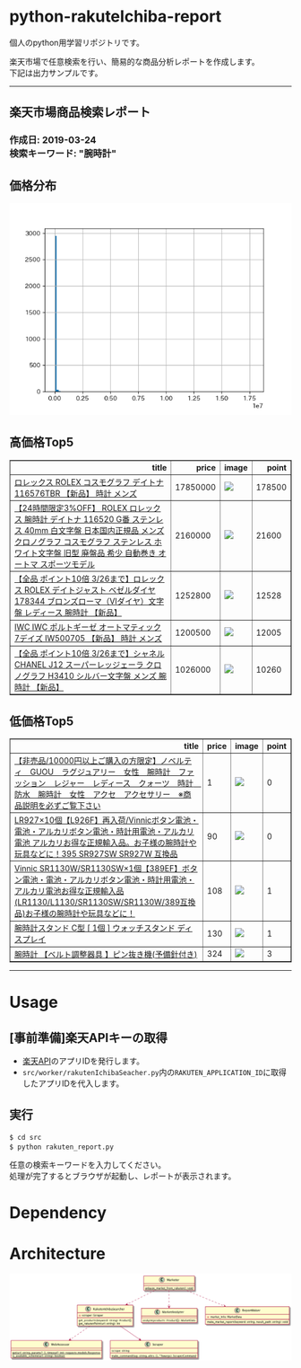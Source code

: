 # python-rakuteIchiba-report

個人のpython用学習リポジトリです。

楽天市場で任意検索を行い、簡易的な商品分析レポートを作成します。<br>
下記は出力サンプルです。

----
<h2>楽天市場商品検索レポート</h2>
<h3>作成日: 2019-03-24 <br/>検索キーワード: "腕時計"</h3>
<h2>価格分布</h2>
<p><img alt="img" src="src/result/price_hist.png"/></p>
<h2>高価格Top5</h2>
<p><table border="1" class="dataframe"> <thead> <tr style="text-align: right;"> <th>title</th> <th>price</th> <th>image</th> <th>point</th> </tr> </thead> <tbody> <tr> <td><a href="https://item.rakuten.co.jp/jackroad/rx735/">ロレックス ROLEX コスモグラフ デイトナ 116576TBR 【新品】 時計 メンズ</a></td> <td>17850000</td> <td><img src="https://thumbnail.image.rakuten.co.jp/@0_mall/jackroad/cabinet/new_150/rx735_1.jpg?_ex=128x128"/></td> <td>178500</td> </tr> <tr> <td><a href="https://item.rakuten.co.jp/brandacross/h-e392/">【24時間限定3%OFF】 ROLEX ロレックス 腕時計 デイトナ 116520 G番 ステンレス 40mm 白文字盤 日本国内正規品 メンズ クロノグラフ コスモグラフ ステンレス ホワイト文字盤 旧型 廃盤品 希少 自動巻き オートマ スポーツモデル</a></td> <td>2160000</td> <td><img src="https://thumbnail.image.rakuten.co.jp/@0_mall/brandacross/cabinet/across33/0032-850-1.jpg?_ex=128x128"/></td> <td>21600</td> </tr> <tr> <td><a href="https://item.rakuten.co.jp/yukizaki/w163079/">【全品 ポイント10倍 3/26まで】ロレックス ROLEX デイトジャスト ベゼルダイヤ 178344 ブロンズローマ（VIダイヤ）文字盤 レディース 腕時計 【新品】</a></td> <td>1252800</td> <td><img src="https://thumbnail.image.rakuten.co.jp/@0_mall/yukizaki/cabinet/rolex/4/w163079-1.jpg?_ex=128x128"/></td> <td>12528</td> </tr> <tr> <td><a href="https://item.rakuten.co.jp/jackroad/iwc275/">IWC IWC ポルトギーゼ オートマティック 7デイズ IW500705 【新品】 時計 メンズ</a></td> <td>1200500</td> <td><img src="https://thumbnail.image.rakuten.co.jp/@0_mall/jackroad/cabinet/new_3/iwc275_1.jpg?_ex=128x128"/></td> <td>12005</td> </tr> <tr> <td><a href="https://item.rakuten.co.jp/yukizaki/w157943/">【全品 ポイント10倍 3/26まで】シャネル CHANEL J12 スーパーレッジェーラ クロノグラフ H3410 シルバー文字盤 メンズ 腕時計 【新品】</a></td> <td>1026000</td> <td><img src="https://thumbnail.image.rakuten.co.jp/@0_mall/yukizaki/cabinet/chanel/w157943-1.jpg?_ex=128x128"/></td> <td>10260</td> </tr> </tbody></table></p>
<h2>低価格Top5</h2>
<p><table border="1" class="dataframe"> <thead> <tr style="text-align: right;"> <th>title</th> <th>price</th> <th>image</th> <th>point</th> </tr> </thead> <tbody> <tr> <td><a href="https://item.rakuten.co.jp/mikomiko/30924821206168/">【非売品/10000円以上ご購入の方限定】ノベルティ　GUOU　ラグジュアリー　女性　腕時計　ファッション　レジャー　レディース　クォーツ　時計　防水　腕時計　女性　アクセ　アクセサリー　※商品説明を必ずご覧下さい</a></td> <td>1</td> <td><img src="https://thumbnail.image.rakuten.co.jp/@0_mall/mikomiko/cabinet/30924821206168-1.jpg?_ex=128x128"/></td> <td>0</td> </tr> <tr> <td><a href="https://item.rakuten.co.jp/shop-murakami/10008835/">LR927×10個【L926F】再入荷/Vinnicボタン電池・電池・アルカリボタン電池・時計用電池・アルカリ電池 アルカリお得な正規輸入品。お子様の腕時計や玩具などに！395 SR927SW SR927W 互換品</a></td> <td>90</td> <td><img src="https://thumbnail.image.rakuten.co.jp/@0_mall/shop-murakami/cabinet/batterypana2032/06285646/06285945/imgrc0084881125.jpg?_ex=128x128"/></td> <td>0</td> </tr> <tr> <td><a href="https://item.rakuten.co.jp/shop-murakami/10008890/">Vinnic SR1130W/SR1130SW×1個【389EF】ボタン電池・電池・アルカリボタン電池・時計用電池・アルカリ電池お得な正規輸入品(LR1130/L1130/SR1130SW/SR1130W/389互換品)お子様の腕時計や玩具などに！</a></td> <td>108</td> <td><img src="https://thumbnail.image.rakuten.co.jp/@0_mall/shop-murakami/cabinet/batterypana2032/06285646/06285945/imgrc0084920161.jpg?_ex=128x128"/></td> <td>1</td> </tr> <tr> <td><a href="https://item.rakuten.co.jp/digisto/rev18171/">腕時計スタンド C型 [ 1個 ] ウォッチスタンド ディスプレイ</a></td> <td>130</td> <td><img src="https://thumbnail.image.rakuten.co.jp/@0_mall/digisto/cabinet/c71/1_rev18171_600.jpg?_ex=128x128"/></td> <td>1</td> </tr> <tr> <td><a href="https://item.rakuten.co.jp/anshin11/10000686/">腕時計 【ベルト調整器具 】ピン抜き機(予備針付き)</a></td> <td>324</td> <td><img src="https://thumbnail.image.rakuten.co.jp/@0_mall/anshin11/cabinet/img_zakka/5.jpg?_ex=128x128"/></td> <td>3</td> </tr> </tbody></table></p>

--- 

# Usage

## [事前準備]楽天APIキーの取得

- [楽天API](https://webservice.rakuten.co.jp/document/)のアプリIDを発行します。
- `src/worker/rakutenIchibaSeacher.py`内の`RAKUTEN_APPLICATION_ID`に取得したアプリIDを代入します。

## 実行
`$ cd src`<br>
`$ python rakuten_report.py`<br>

任意の検索キーワードを入力してください。<br>
処理が完了するとブラウザが起動し、レポートが表示されます。

# Dependency

# Architecture
![クラス図](doc/class_diagram.png)